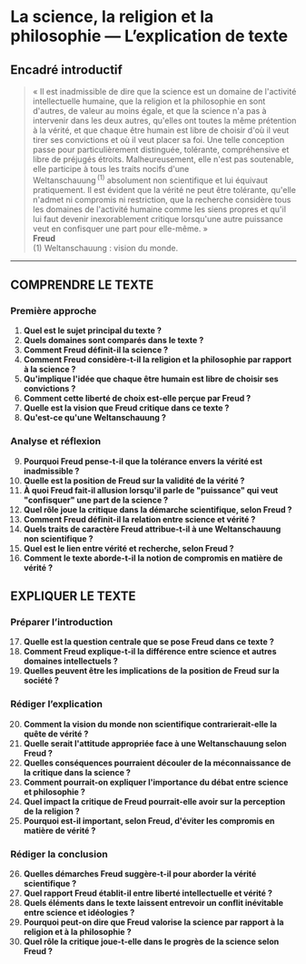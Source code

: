 # La science, la religion et la philosophie — L’explication de texte

## Encadré introductif
> « Il est inadmissible de dire que la science est un domaine de l'activité intellectuelle humaine, que la religion et la philosophie en sont d'autres, de valeur au moins égale, et que la science n'a pas à intervenir dans les deux autres, qu'elles ont toutes la même prétention à la vérité, et que chaque être humain est libre de choisir d'où il veut tirer ses convictions et où il veut placer sa foi. Une telle conception passe pour particulièrement distinguée, tolérante, compréhensive et libre de préjugés étroits. Malheureusement, elle n'est pas soutenable, elle participe à tous les traits nocifs d'une Weltanschauung&#x202F;<sup>(1)</sup> absolument non scientifique et lui équivaut pratiquement. Il est évident que la vérité ne peut être tolérante, qu'elle n'admet ni compromis ni restriction, que la recherche considère tous les domaines de l'activité humaine comme les siens propres et qu'il lui faut devenir inexorablement critique lorsqu'une autre puissance veut en confisquer une part pour elle-même. »  
> **Freud**  
> (1) Weltanschauung : vision du monde.

---

## COMPRENDRE LE TEXTE

### Première approche

1. **Quel est le sujet principal du texte ?**  
2. **Quels domaines sont comparés dans le texte ?**  
3. **Comment Freud définit-il la science ?**  
4. **Comment Freud considère-t-il la religion et la philosophie par rapport à la science ?**  
5. **Qu'implique l'idée que chaque être humain est libre de choisir ses convictions ?**  
6. **Comment cette liberté de choix est-elle perçue par Freud ?**  
7. **Quelle est la vision que Freud critique dans ce texte ?**  
8. **Qu'est-ce qu'une Weltanschauung ?**

### Analyse et réflexion

9. **Pourquoi Freud pense-t-il que la tolérance envers la vérité est inadmissible ?**  
10. **Quelle est la position de Freud sur la validité de la vérité ?**  
11. **À quoi Freud fait-il allusion lorsqu'il parle de "puissance" qui veut "confisquer" une part de la science ?**  
12. **Quel rôle joue la critique dans la démarche scientifique, selon Freud ?**  
13. **Comment Freud définit-il la relation entre science et vérité ?**  
14. **Quels traits de caractère Freud attribue-t-il à une Weltanschauung non scientifique ?**  
15. **Quel est le lien entre vérité et recherche, selon Freud ?**  
16. **Comment le texte aborde-t-il la notion de compromis en matière de vérité ?**  

## EXPLIQUER LE TEXTE

### Préparer l’introduction

17. **Quelle est la question centrale que se pose Freud dans ce texte ?**  
18. **Comment Freud explique-t-il la différence entre science et autres domaines intellectuels ?**  
19. **Quelles peuvent être les implications de la position de Freud sur la société ?**  

### Rédiger l’explication

20. **Comment la vision du monde non scientifique contrarierait-elle la quête de vérité ?**  
21. **Quelle serait l'attitude appropriée face à une Weltanschauung selon Freud ?**  
22. **Quelles conséquences pourraient découler de la méconnaissance de la critique dans la science ?**  
23. **Comment pourrait-on expliquer l'importance du débat entre science et philosophie ?**  
24. **Quel impact la critique de Freud pourrait-elle avoir sur la perception de la religion ?**  
25. **Pourquoi est-il important, selon Freud, d'éviter les compromis en matière de vérité ?**

### Rédiger la conclusion

26. **Quelles démarches Freud suggère-t-il pour aborder la vérité scientifique ?**  
27. **Quel rapport Freud établit-il entre liberté intellectuelle et vérité ?**  
28. **Quels éléments dans le texte laissent entrevoir un conflit inévitable entre science et idéologies ?**  
29. **Pourquoi peut-on dire que Freud valorise la science par rapport à la religion et à la philosophie ?**  
30. **Quel rôle la critique joue-t-elle dans le progrès de la science selon Freud ?**  